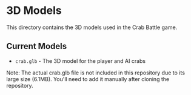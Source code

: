# 3D Models

This directory contains the 3D models used in the Crab Battle game.

## Current Models

- `crab.glb` - The 3D model for the player and AI crabs

Note: The actual crab.glb file is not included in this repository due to its large size (6.1MB). You'll need to add it manually after cloning the repository.